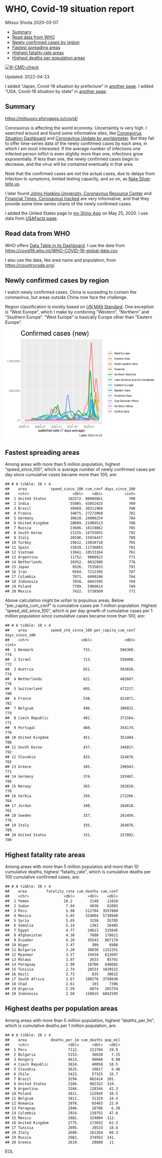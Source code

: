 WHO, Covid-19 situation report
================
Mitsuo Shiota
2020-03-07

-   [Summary](#summary)
-   [Read data from WHO](#read-data-from-who)
-   [Newly confirmed cases by region](#newly-confirmed-cases-by-region)
-   [Fastest spreading areas](#fastest-spreading-areas)
-   [Highest fatality rate areas](#highest-fatality-rate-areas)
-   [Highest deaths per population
    areas](#highest-deaths-per-population-areas)

<!-- badges: start -->

[![R-CMD-check](https://github.com/mitsuoxv/covid/workflows/R-CMD-check/badge.svg)](https://github.com/mitsuoxv/covid/actions)
<!-- badges: end -->

Updated: 2022-04-23

I added “Japan, Covid-19 situation by prefecture” in [another
page](Japan.md). I added “USA, Covid-19 situation by state” in [another
page](USA.md).

## Summary

<https://mitsuoxv.shinyapps.io/covid/>

Coronavirus is affecting the world economy. Uncertaintiy is very high. I
searched around and found some informative sites, like [Coronavirus
Situation
Dashboard](https://who.maps.arcgis.com/apps/opsdashboard/index.html#/c88e37cfc43b4ed3baf977d77e4a0667)
and [Coronavirus Update by
worldometer](https://www.worldometers.info/coronavirus/). But they fail
to offer time-series data of the newly confirmed cases by each area, in
which I am most interested. If the average number of infections one
infected person inflict is even slightly more than one, infections grow
exponentially. If less than one, the newly confirmed cases begin to
decrease, and the virus will be contained eventually in that area.

Note that the confirmed cases are not the actual cases, due to delays
from infection to symptoms, limited testing capacity, and so on, as
[Nate Silver tells
us](https://fivethirtyeight.com/features/coronavirus-case-counts-are-meaningless/).

I later found [Johns Hopkins University, Coronavirus Resource
Center](https://coronavirus.jhu.edu/) and [Financial Times, Coronavirus
tracked](https://www.ft.com/content/a26fbf7e-48f8-11ea-aeb3-955839e06441)
are very informative, and that they provide some time-series charts of
the newly confirmed cases.

I added the United States page to [my Shiny
App](https://mitsuoxv.shinyapps.io/covid/) on May 25, 2020. I use data
from [USAFacts
page](https://usafacts.org/visualizations/coronavirus-covid-19-spread-map/).

## Read data from WHO

WHO offers [Data Table in its Dashboard](https://covid19.who.int/table).
I use the data from
<https://covid19.who.int/WHO-COVID-19-global-data.csv>.

I also use the data, like area name and population, from
<https://countrycode.org/>.

## Newly confirmed cases by region

I watch newly confirmed cases. China is suceeding to contain the
coronavirus, but areas outside China now face the challenge.

Region classification is mostly based on [UN M49
Standard](https://unstats.un.org/unsd/methodology/m49/). One exception
is “West Europe”, which I make by combining “Western”, “Northern” and
“Southern Europe”. “West Europe” is basically Europe other than “Eastern
Europe”.

![](README_files/figure-gfm/chart-1.png)<!-- -->

## Fastest spreading areas

Among areas with more than 5 million population, highest
“speed_since_100”, which is average number of newly confirmed cases per
day since cumulative cases became more than 100, are:

    ## # A tibble: 20 × 4
    ##    area           speed_since_100 cum_conf days_since_100
    ##    <chr>                    <dbl>    <dbl>          <int>
    ##  1 United States          102572. 80006661            780
    ##  2 India                   55985. 43052425            769
    ##  3 Brazil                  39469. 30311969            768
    ##  4 France                  34875. 27272068            782
    ##  5 Germany                 30620. 24006254            784
    ##  6 United Kingdom          28089. 21909513            780
    ##  7 Russia                  23686. 18119862            765
    ##  8 South Korea             21155. 16755055            792
    ##  9 Italy                   20196. 15934437            789
    ## 10 Turkey                  19622. 15010718            765
    ## 11 Spain                   15028. 11736893            781
    ## 12 Vietnam                 13841. 10533164            761
    ## 13 Argentina               11752.  9060923            771
    ## 14 Netherlands             10352.  8032986            776
    ## 15 Japan                    9526.  7535033            791
    ## 16 Iran                     9164.  7212395            787
    ## 17 Colombia                 7971.  6090246            764
    ## 18 Indonesia                7858.  6042595            769
    ## 19 Poland                   7789.  5989614            769
    ## 20 Mexico                   7432.  5730560            771

Above calculation might be unfair to populous areas. Below
“per_capita_cum_conf” is cumulative cases per 1 million population.
Highest “speed_std_since_100”, which is per day growth of cumulative
cases per 1 million population since cumulative cases became more than
100, are:

    ## # A tibble: 20 × 4
    ##    area           speed_std_since_100 per_capita_cum_conf days_since_100
    ##    <chr>                        <dbl>               <dbl>          <int>
    ##  1 Denmark                       732.             566380.            774
    ##  2 Israel                        713.             550408.            772
    ##  3 Austria                       651.             503656.            774
    ##  4 Netherlands                   622.             482607.            776
    ##  5 Switzerland                   605.             472217.            780
    ##  6 France                        538.             421071.            782
    ##  7 Belgium                       496.             386022.            779
    ##  8 Czech Republic                482.             371564.            771
    ##  9 Portugal                      460.             354174.            770
    ## 10 United Kingdom                451.             351404.            780
    ## 11 South Korea                   437.             346017.            792
    ## 12 Slovakia                      425.             324876.            765
    ## 13 Greece                        385.             296943.            771
    ## 14 Germany                       374.             293467.            784
    ## 15 Norway                        365.             283818.            778
    ## 16 Serbia                        356.             272266.            764
    ## 17 Jordan                        348.             264618.            761
    ## 18 Sweden                        337.             261450.            776
    ## 19 Italy                         335.             264076.            789
    ## 20 United States                 331.             257892.            780

## Highest fatality rate areas

Among areas with more than 5 million population and more than 10
cumulative deaths, highest “fatality_rate”, which is cumulative deaths
per 100 cumulative confirmed cases, are:

    ## # A tibble: 20 × 4
    ##    area         fatality_rate cum_deaths cum_conf
    ##    <chr>                <dbl>      <dbl>    <dbl>
    ##  1 Yemen                18.2        2148    11818
    ##  2 Sudan                 7.94       4930    62093
    ##  3 Peru                  5.98     212704  3557869
    ##  4 Mexico                5.65     324004  5730560
    ##  5 Syria                 5.65       3150    55785
    ##  6 Somalia               5.14       1361    26485
    ##  7 Egypt                 4.77      24613   515645
    ##  8 Afghanistan           4.30       7680   178611
    ##  9 Ecuador               4.10      35543   867170
    ## 10 Niger                 3.47        309     8908
    ## 11 Bulgaria              3.20      36838  1152251
    ## 12 Myanmar               3.17      19434   612697
    ## 13 Malawi                3.07       2633    85741
    ## 14 Paraguay              2.90      18786   648682
    ## 15 Tunisia               2.74      28533  1039532
    ## 16 Haiti                 2.73        835    30615
    ## 17 South Africa          2.67     100276  3750830
    ## 18 Chad                  2.61        193     7396
    ## 19 Algeria               2.59       6874   265754
    ## 20 Indonesia             2.58     156015  6042595

## Highest deaths per population areas

Among areas with more than 5 million population, highest
“deaths_per_1m”, which is cumulative deaths per 1 million population,
are:

    ## # A tibble: 20 × 4
    ##    area           deaths_per_1m cum_deaths pop_mil
    ##    <chr>                  <dbl>      <dbl>   <dbl>
    ##  1 Peru                   7112.     212704   29.9 
    ##  2 Bulgaria               5153.      36838    7.15
    ##  3 Hungary                4613.      46048    9.98
    ##  4 Czech Republic         3824.      40058   10.5 
    ##  5 Slovakia               3633.      19817    5.46
    ##  6 Chile                  3423.      57325   16.7 
    ##  7 Brazil                 3294.     662414  201.  
    ##  8 United States          3166.     982322  310.  
    ##  9 Argentina              3104.     128344   41.3 
    ## 10 Poland                 3011.     115926   38.5 
    ## 11 Belgium                3011.      31319   10.4 
    ## 12 Romania                2978.      65403   22.0 
    ## 13 Paraguay               2946.      18786    6.38
    ## 14 Colombia               2924.     139755   47.8 
    ## 15 Mexico                 2881.     324004  112.  
    ## 16 United Kingdom         2775.     173032   62.3 
    ## 17 Tunisia                2695.      28533   10.6 
    ## 18 Italy                  2689.     162264   60.3 
    ## 19 Russia                 2662.     374563  141.  
    ## 20 Greece                 2619.      28808   11

EOL
